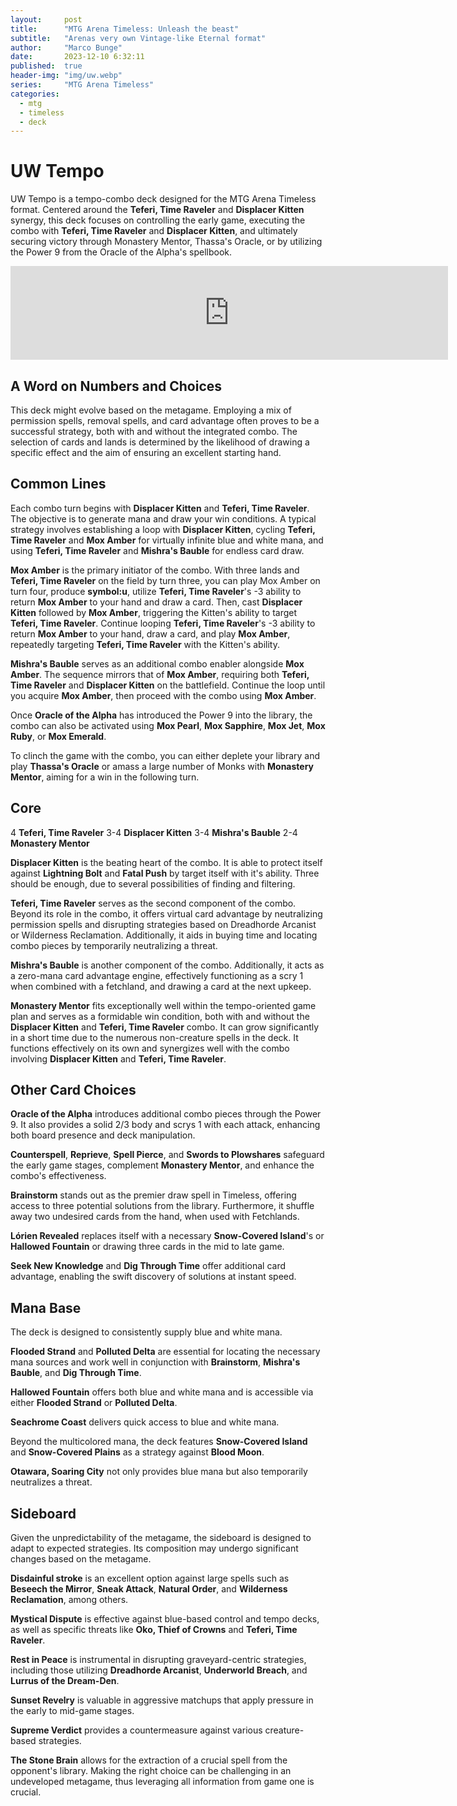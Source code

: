 ```yaml
---
layout:     post
title:      "MTG Arena Timeless: Unleash the beast"
subtitle:   "Arenas very own Vintage-like Eternal format"
author:     "Marco Bunge"
date:       2023-12-10 6:32:11
published:  true
header-img: "img/uw.webp"
series:     "MTG Arena Timeless"
categories:
  - mtg
  - timeless
  - deck
---
```


# UW Tempo

UW Tempo is a tempo-combo deck designed for the MTG Arena Timeless format. Centered around the **Teferi, Time Raveler** and **Displacer Kitten** synergy, this deck focuses on controlling the early game, executing the combo with **Teferi, Time Raveler** and **Displacer Kitten**, and ultimately securing victory through Monastery Mentor, Thassa's Oracle, or by utilizing the Power 9 from the Oracle of the Alpha's spellbook.

<iframe src="https://www.moxfield.com/embed/9OntxpFr0E-M7h_OtgSvcA" id="moxfield-frame-1" frameBorder="0" width="700px" onload="moxfieldOnLoad(event)"></iframe>

## A Word on Numbers and Choices

This deck might evolve based on the metagame. Employing a mix of permission spells, removal spells, and card advantage often proves to be a successful strategy, both with and without the integrated combo. The selection of cards and lands is determined by the likelihood of drawing a specific effect and the aim of ensuring an excellent starting hand.

## Common Lines

Each combo turn begins with **Displacer Kitten** and **Teferi, Time Raveler**. The objective is to generate mana and draw your win conditions. A typical strategy involves establishing a loop with **Displacer Kitten**, cycling **Teferi, Time Raveler** and **Mox Amber** for virtually infinite blue and white mana, and using **Teferi, Time Raveler** and **Mishra's Bauble** for endless card draw.

**Mox Amber** is the primary initiator of the combo. With three lands and **Teferi, Time Raveler** on the field by turn three, you can play Mox Amber on turn four, produce **symbol:u**, utilize **Teferi, Time Raveler**'s -3 ability to return **Mox Amber** to your hand and draw a card. Then, cast **Displacer Kitten** followed by **Mox Amber**, triggering the Kitten's ability to target **Teferi, Time Raveler**. Continue looping **Teferi, Time Raveler**'s -3 ability to return **Mox Amber** to your hand, draw a card, and play **Mox Amber**, repeatedly targeting **Teferi, Time Raveler** with the Kitten's ability.

**Mishra's Bauble** serves as an additional combo enabler alongside **Mox Amber**. The sequence mirrors that of **Mox Amber**, requiring both **Teferi, Time Raveler** and **Displacer Kitten** on the battlefield. Continue the loop until you acquire **Mox Amber**, then proceed with the combo using **Mox Amber**.

Once **Oracle of the Alpha** has introduced the Power 9 into the library, the combo can also be activated using **Mox Pearl**, **Mox Sapphire**, **Mox Jet**, **Mox Ruby**, or **Mox Emerald**.

To clinch the game with the combo, you can either deplete your library and play **Thassa's Oracle** or amass a large number of Monks with **Monastery Mentor**, aiming for a win in the following turn.

## Core

4 **Teferi, Time Raveler**
3-4 **Displacer Kitten**
3-4 **Mishra's Bauble**
2-4 **Monastery Mentor**

**Displacer Kitten** is the beating heart of the combo. It is able to protect itself against **Lightning Bolt** and **Fatal Push** by target itself with it's ability. Three should be enough, due to several possibilities of finding and filtering.

**Teferi, Time Raveler** serves as the second component of the combo. Beyond its role in the combo, it offers virtual card advantage by neutralizing permission spells and disrupting strategies based on Dreadhorde Arcanist or Wilderness Reclamation. Additionally, it aids in buying time and locating combo pieces by temporarily neutralizing a threat.

**Mishra's Bauble** is another component of the combo. Additionally, it acts as a zero-mana card advantage engine, effectively functioning as a scry 1 when combined with a fetchland, and drawing a card at the next upkeep.

**Monastery Mentor** fits exceptionally well within the tempo-oriented game plan and serves as a formidable win condition, both with and without the **Displacer Kitten** and **Teferi, Time Raveler** combo. It can grow significantly in a short time due to the numerous non-creature spells in the deck. It functions effectively on its own and synergizes well with the combo involving **Displacer Kitten** and **Teferi, Time Raveler**.

## Other Card Choices

**Oracle of the Alpha** introduces additional combo pieces through the Power 9. It also provides a solid 2/3 body and scrys 1 with each attack, enhancing both board presence and deck manipulation.

**Counterspell**, **Reprieve**, **Spell Pierce**, and **Swords to Plowshares** safeguard the early game stages, complement **Monastery Mentor**, and enhance the combo's effectiveness.

**Brainstorm** stands out as the premier draw spell in Timeless, offering access to three potential solutions from the library. Furthermore, it shuffle away two undesired cards from the hand, when used with Fetchlands.

**Lórien Revealed** replaces itself with a necessary **Snow-Covered Island**'s or **Hallowed Fountain** or drawing three cards in the mid to late game.

**Seek New Knowledge** and **Dig Through Time** offer additional card advantage, enabling the swift discovery of solutions at instant speed.

## Mana Base

The deck is designed to consistently supply blue and white mana.

**Flooded Strand** and **Polluted Delta** are essential for locating the necessary mana sources and work well in conjunction with **Brainstorm**, **Mishra's Bauble**, and **Dig Through Time**.

**Hallowed Fountain** offers both blue and white mana and is accessible via either **Flooded Strand** or **Polluted Delta**.

**Seachrome Coast** delivers quick access to blue and white mana.

Beyond the multicolored mana, the deck features **Snow-Covered Island** and **Snow-Covered Plains** as a strategy against **Blood Moon**.

**Otawara, Soaring City** not only provides blue mana but also temporarily neutralizes a threat.


## Sideboard

Given the unpredictability of the metagame, the sideboard is designed to adapt to expected strategies. Its composition may undergo significant changes based on the metagame.

**Disdainful stroke** is an excellent option against large spells such as **Beseech the Mirror**, **Sneak Attack**, **Natural Order**, and **Wilderness Reclamation**, among others.

**Mystical Dispute** is effective against blue-based control and tempo decks, as well as specific threats like **Oko, Thief of Crowns** and **Teferi, Time Raveler**.

**Rest in Peace** is instrumental in disrupting graveyard-centric strategies, including those utilizing **Dreadhorde Arcanist**, **Underworld Breach**, and **Lurrus of the Dream-Den**.

**Sunset Revelry** is valuable in aggressive matchups that apply pressure in the early to mid-game stages.

**Supreme Verdict** provides a countermeasure against various creature-based strategies.

**The Stone Brain** allows for the extraction of a crucial spell from the opponent's library. Making the right choice can be challenging in an undeveloped metagame, thus leveraging all information from game one is crucial.
